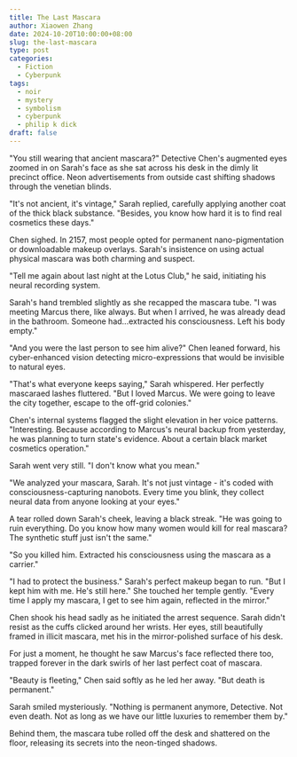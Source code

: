 ```yaml
---
title: The Last Mascara
author: Xiaowen Zhang
date: 2024-10-20T10:00:00+08:00
slug: the-last-mascara
type: post
categories:
  - Fiction
  - Cyberpunk
tags:
  - noir
  - mystery
  - symbolism
  - cyberpunk
  - philip k dick
draft: false
---
```


"You still wearing that ancient mascara?" Detective Chen's augmented eyes zoomed in on Sarah's face as she sat across his desk in the dimly lit precinct office. Neon advertisements from outside cast shifting shadows through the venetian blinds.

"It's not ancient, it's vintage," Sarah replied, carefully applying another coat of the thick black substance. "Besides, you know how hard it is to find real cosmetics these days."

Chen sighed. In 2157, most people opted for permanent nano-pigmentation or downloadable makeup overlays. Sarah's insistence on using actual physical mascara was both charming and suspect.

"Tell me again about last night at the Lotus Club," he said, initiating his neural recording system.

Sarah's hand trembled slightly as she recapped the mascara tube. "I was meeting Marcus there, like always. But when I arrived, he was already dead in the bathroom. Someone had...extracted his consciousness. Left his body empty."

"And you were the last person to see him alive?" Chen leaned forward, his cyber-enhanced vision detecting micro-expressions that would be invisible to natural eyes.

"That's what everyone keeps saying," Sarah whispered. Her perfectly mascaraed lashes fluttered. "But I loved Marcus. We were going to leave the city together, escape to the off-grid colonies."

Chen's internal systems flagged the slight elevation in her voice patterns. "Interesting. Because according to Marcus's neural backup from yesterday, he was planning to turn state's evidence. About a certain black market cosmetics operation."

Sarah went very still. "I don't know what you mean."

"We analyzed your mascara, Sarah. It's not just vintage - it's coded with consciousness-capturing nanobots. Every time you blink, they collect neural data from anyone looking at your eyes."

A tear rolled down Sarah's cheek, leaving a black streak. "He was going to ruin everything. Do you know how many women would kill for real mascara? The synthetic stuff just isn't the same."

"So you killed him. Extracted his consciousness using the mascara as a carrier."

"I had to protect the business." Sarah's perfect makeup began to run. "But I kept him with me. He's still here." She touched her temple gently. "Every time I apply my mascara, I get to see him again, reflected in the mirror."

Chen shook his head sadly as he initiated the arrest sequence. Sarah didn't resist as the cuffs clicked around her wrists. Her eyes, still beautifully framed in illicit mascara, met his in the mirror-polished surface of his desk.

For just a moment, he thought he saw Marcus's face reflected there too, trapped forever in the dark swirls of her last perfect coat of mascara.

"Beauty is fleeting," Chen said softly as he led her away. "But death is permanent."

Sarah smiled mysteriously. "Nothing is permanent anymore, Detective. Not even death. Not as long as we have our little luxuries to remember them by."

Behind them, the mascara tube rolled off the desk and shattered on the floor, releasing its secrets into the neon-tinged shadows.